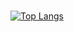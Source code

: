 ###
[![Top Langs](https://github-readme-stats.vercel.app/api/top-langs/?username=Christofer66&layout=compact)](https://github.com/Christofer66)

<!--
[![My Awesome Stats](https://awesome-github-stats.azurewebsites.net/user-stats/Christofer66?cardType=github&theme=github-dark&Background=000000&Title=DDDDDD&Ring=DDDDDD)](https://git.io/awesome-stats-card)
-->


<!--
**Christofer66/Christofer66** is a ✨ _special_ ✨ repository because its `README.md` (this file) appears on your GitHub profile.

Here are some ideas to get you started:

- 🔭 I’m currently working on ...
- 🌱 I’m currently learning ...
- 👯 I’m looking to collaborate on ...
- 🤔 I’m looking for help with ...
- 💬 Ask me about ...
- 📫 How to reach me: ...
- 😄 Pronouns: ...
- ⚡ Fun fact: ...
-->
